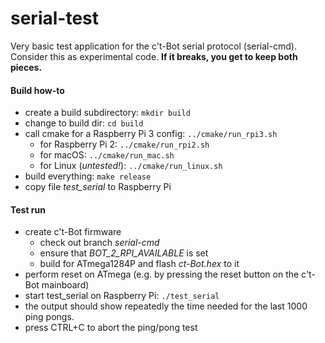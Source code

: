 # serial-test
Very basic test application for the c't-Bot serial protocol (serial-cmd). Consider this as experimental code. **If it breaks, you get to keep both pieces.**

#### Build how-to
* create a build subdirectory: <code>mkdir build</code>
* change to build dir: <code>cd build</code>
* call cmake for a Raspberry Pi 3 config: <code>../cmake/run_rpi3.sh</code>
  * for Raspberry Pi 2: <code>../cmake/run_rpi2.sh</code>
  * for macOS: <code>../cmake/run_mac.sh</code>
  * for Linux (*untested!*): <code>../cmake/run_linux.sh</code>
* build everything: <code>make release</code>
* copy file *test_serial* to Raspberry Pi

#### Test run
* create c't-Bot firmware
  * check out branch *serial-cmd*
  * ensure that *BOT_2_RPI_AVAILABLE* is set
  * build for ATmega1284P and flash *ct-Bot.hex* to it
* perform reset on ATmega (e.g. by pressing the reset button on the c't-Bot mainboard)
* start test_serial on Raspberry Pi: <code>./test_serial</code>
* the output should show repeatedly the time needed for the last 1000 ping pongs.
* press CTRL+C to abort the ping/pong test
